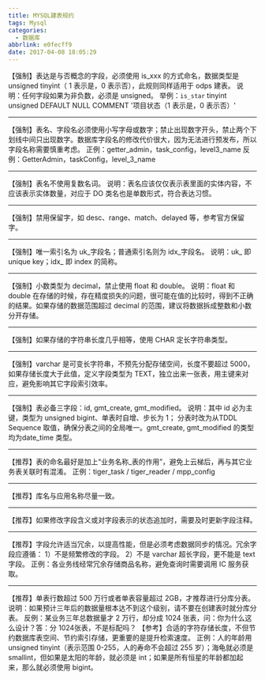 ```yaml
---
title: MYSQL建表规约
tags: Mysql
categories:
  - 数据库
abbrlink: e0fecff9
date: 2017-04-08 18:05:29
---
```


【强制】表达是与否概念的字段，必须使用 is_xxx 的方式命名，数据类型是 unsigned tinyint（ 1 表示是，0 表示否），此规则同样适用于 odps 建表。
说明：任何字段如果为非负数，必须是 unsigned。
举例：`is_star` tinyint unsigned DEFAULT NULL COMMENT '项目状态（1 表示是，0 表示否）'
***
【强制】表名、字段名必须使用小写字母或数字；禁止出现数字开头，禁止两个下划线中间只出现数字。数据库字段名的修改代价很大，因为无法进行预发布，所以字段名称需要慎重考虑。
正例：getter_admin，task_config，level3_name
反例：GetterAdmin，taskConfig，level_3_name
***
【强制】表名不使用复数名词。
说明：表名应该仅仅表示表里面的实体内容，不应该表示实体数量，对应于 DO 类名也是单数形式，符合表达习惯。
***
【强制】禁用保留字，如 desc、range、match、delayed 等，参考官方保留字。
***
【强制】唯一索引名为 uk_字段名；普通索引名则为 idx_字段名。
说明：uk_ 即 unique key；idx_ 即 index 的简称。
***
【强制】小数类型为 decimal，禁止使用 float 和 double。
说明：float 和 double 在存储的时候，存在精度损失的问题，很可能在值的比较时，得到不正确的结果。如果存储的数据范围超过 decimal 的范围，建议将数据拆成整数和小数分开存储。
***
【强制】如果存储的字符串长度几乎相等，使用 CHAR 定长字符串类型。
***
【强制】varchar 是可变长字符串，不预先分配存储空间，长度不要超过 5000，如果存储长度大于此值，定义字段类型为 TEXT，独立出来一张表，用主键来对应，避免影响其它字段索引效率。
***
【强制】表必备三字段：id, gmt_create, gmt_modified。
说明：其中 id 必为主键，类型为 unsigned bigint、单表时自增、步长为 1； 分表时改为从TDDL Sequence 取值，确保分表之间的全局唯一。gmt_create, gmt_modified 的类型均为date_time 类型。
***
【推荐】表的命名最好是加上“业务名称_表的作用”，避免上云梯后，再与其它业务表关联时有混淆。
正例：tiger_task / tiger_reader / mpp_config
***
【推荐】库名与应用名称尽量一致。
***
【推荐】如果修改字段含义或对字段表示的状态追加时，需要及时更新字段注释。
***
【推荐】字段允许适当冗余，以提高性能，但是必须考虑数据同步的情况。冗余字段应遵循：
1）不是频繁修改的字段。
2）不是 varchar 超长字段，更不能是 text 字段。
正例：各业务线经常冗余存储商品名称，避免查询时需要调用 IC 服务获取。
***
【推荐】单表行数超过 500 万行或者单表容量超过 2GB，才推荐进行分库分表。
说明：如果预计三年后的数据量根本达不到这个级别，请不要在创建表时就分库分表。
反例：某业务三年总数据量才 2 万行，却分成 1024 张表，问：你为什么这么设计？答：分 1024张表，不是标配吗？
【参考】合适的字符存储长度，不但节约数据库表空间、节约索引存储，更重要的是提升检索速度。
正例：人的年龄用 unsigned tinyint（表示范围 0-255，人的寿命不会超过 255 岁）；海龟就必须是 smallint，但如果是太阳的年龄，就必须是 int；如果是所有恒星的年龄都加起来，那么就必须使用 bigint。
